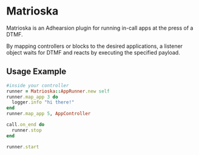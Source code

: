 # Matrioska

Matrioska is an Adhearsion plugin for running in-call apps at the press of a DTMF.

By mapping controllers or blocks to the desired applications, a listener object waits for DTMF and reacts by executing the specified payload.

## Usage Example

```ruby
#inside your controller
runner = Matrioska::AppRunner.new self
runner.map_app 3 do
  logger.info "hi there!"
end
runner.map_app 5, AppController

call.on_end do
  runner.stop
end

runner.start
```

